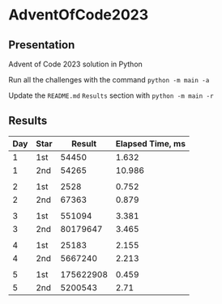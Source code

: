 # AdventOfCode2023

## Presentation

Advent of Code 2023 solution in Python

Run all the challenges with the command `python -m main -a`

Update the `README.md` `Results` section with `python -m main -r`

## Results
|   Day | Star   |    Result |   Elapsed Time, ms |
|-------|--------|-----------|--------------------|
|     1 | 1st    |     54450 |              1.632 |
|     1 | 2nd    |     54265 |             10.986 |
|       |        |           |                    |
|     2 | 1st    |      2528 |              0.752 |
|     2 | 2nd    |     67363 |              0.879 |
|       |        |           |                    |
|     3 | 1st    |    551094 |              3.381 |
|     3 | 2nd    |  80179647 |              3.465 |
|       |        |           |                    |
|     4 | 1st    |     25183 |              2.155 |
|     4 | 2nd    |   5667240 |              2.213 |
|       |        |           |                    |
|     5 | 1st    | 175622908 |              0.459 |
|     5 | 2nd    |   5200543 |              2.71  |
